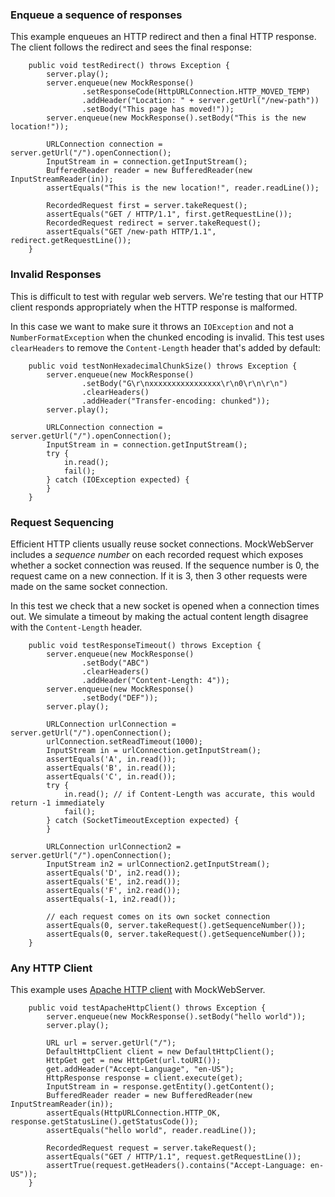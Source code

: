 ### Enqueue a sequence of responses ###
This example enqueues an HTTP redirect and then a final HTTP response. The client follows the redirect and sees the final response:
```
    public void testRedirect() throws Exception {
        server.play();
        server.enqueue(new MockResponse()
                .setResponseCode(HttpURLConnection.HTTP_MOVED_TEMP)
                .addHeader("Location: " + server.getUrl("/new-path"))
                .setBody("This page has moved!"));
        server.enqueue(new MockResponse().setBody("This is the new location!"));

        URLConnection connection = server.getUrl("/").openConnection();
        InputStream in = connection.getInputStream();
        BufferedReader reader = new BufferedReader(new InputStreamReader(in));
        assertEquals("This is the new location!", reader.readLine());

        RecordedRequest first = server.takeRequest();
        assertEquals("GET / HTTP/1.1", first.getRequestLine());
        RecordedRequest redirect = server.takeRequest();
        assertEquals("GET /new-path HTTP/1.1", redirect.getRequestLine());
    }
```

### Invalid Responses ###
This is difficult to test with regular web servers. We're testing that our HTTP client responds appropriately when the HTTP response is malformed.

In this case we want to make sure it throws an `IOException` and not a `NumberFormatException` when the chunked encoding is invalid. This test uses `clearHeaders` to remove the `Content-Length` header that's added by default:
```
    public void testNonHexadecimalChunkSize() throws Exception {
        server.enqueue(new MockResponse()
                .setBody("G\r\nxxxxxxxxxxxxxxxx\r\n0\r\n\r\n")
                .clearHeaders()
                .addHeader("Transfer-encoding: chunked"));
        server.play();

        URLConnection connection = server.getUrl("/").openConnection();
        InputStream in = connection.getInputStream();
        try {
            in.read();
            fail();
        } catch (IOException expected) {
        }
    }
```

### Request Sequencing ###
Efficient HTTP clients usually reuse socket connections. MockWebServer includes a _sequence number_ on each recorded request which exposes whether a socket connection was reused. If the sequence number is 0, the request came on a new connection. If it is 3, then 3 other requests were made on the same socket connection.

In this test we check that a new socket is opened when a connection times out. We simulate a timeout by making the actual content length disagree with the `Content-Length` header.
```
    public void testResponseTimeout() throws Exception {
        server.enqueue(new MockResponse()
                .setBody("ABC")
                .clearHeaders()
                .addHeader("Content-Length: 4"));
        server.enqueue(new MockResponse()
                .setBody("DEF"));
        server.play();

        URLConnection urlConnection = server.getUrl("/").openConnection();
        urlConnection.setReadTimeout(1000);
        InputStream in = urlConnection.getInputStream();
        assertEquals('A', in.read());
        assertEquals('B', in.read());
        assertEquals('C', in.read());
        try {
            in.read(); // if Content-Length was accurate, this would return -1 immediately
            fail();
        } catch (SocketTimeoutException expected) {
        }

        URLConnection urlConnection2 = server.getUrl("/").openConnection();
        InputStream in2 = urlConnection2.getInputStream();
        assertEquals('D', in2.read());
        assertEquals('E', in2.read());
        assertEquals('F', in2.read());
        assertEquals(-1, in2.read());

        // each request comes on its own socket connection
        assertEquals(0, server.takeRequest().getSequenceNumber());
        assertEquals(0, server.takeRequest().getSequenceNumber());
    }
```

### Any HTTP Client ###
This example uses [Apache HTTP client](http://hc.apache.org/httpcomponents-client-ga/) with MockWebServer.
```
    public void testApacheHttpClient() throws Exception {
        server.enqueue(new MockResponse().setBody("hello world"));
        server.play();

        URL url = server.getUrl("/");
        DefaultHttpClient client = new DefaultHttpClient();
        HttpGet get = new HttpGet(url.toURI());
        get.addHeader("Accept-Language", "en-US");
        HttpResponse response = client.execute(get);
        InputStream in = response.getEntity().getContent();
        BufferedReader reader = new BufferedReader(new InputStreamReader(in));
        assertEquals(HttpURLConnection.HTTP_OK, response.getStatusLine().getStatusCode());
        assertEquals("hello world", reader.readLine());

        RecordedRequest request = server.takeRequest();
        assertEquals("GET / HTTP/1.1", request.getRequestLine());
        assertTrue(request.getHeaders().contains("Accept-Language: en-US"));
    }
```